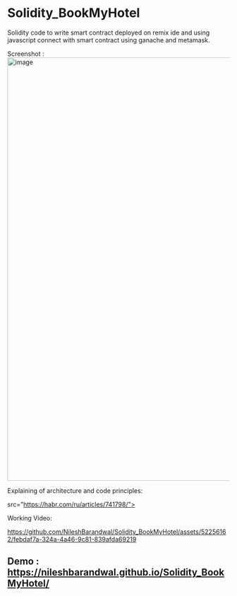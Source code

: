 # Solidity_BookMyHotel

Solidity code to write smart contract deployed on remix ide and using javascript connect with smart contract using ganache and metamask.

Screenshot :
<img width="959" alt="image" src="https://github.com/NileshBarandwal/Solidity_BookMyHotel/assets/52256162/dc3b9b02-7713-4372-8943-0d8d3276da51">

Explaining of architecture and code principles:

src="https://habr.com/ru/articles/741798/">



Working Video:



[https://github.com/NileshBarandwal/Solidity_BookMyHotel/assets/52256162/febdaf7a-324a-4a46-9c81-839afda69219
](https://drive.google.com/file/d/1CnHL54RJm8YhfmoUt3m4DwoYGLNAhurX/view?usp=sharing)

## Demo : https://nileshbarandwal.github.io/Solidity_BookMyHotel/
